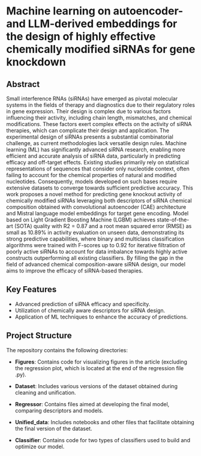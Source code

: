# Machine learning on autoencoder- and LLM-derived embeddings for the design of highly effective chemically modified siRNAs for gene knockdown

## Abstract

Small interference RNAs (siRNAs) have emerged as pivotal molecular systems in the fields of therapy and diagnostics due to their regulatory roles in gene expression. Their design is complex due to various factors influencing their activity, including chain length, mismatches, and chemical modifications. These factors exert complex effects on the activity of siRNA therapies, which can complicate their design and application. The experimental design of siRNAs presents a substantial combinatorial challenge, as current methodologies lack versatile design rules. Machine learning (ML) has significantly advanced siRNA research, enabling more efficient and accurate analysis of siRNA data, particularly in predicting efficacy and off-target effects. Existing studies primarily rely on statistical representations of sequences that consider only nucleotide context, often failing to account for the chemical properties of natural and modified nucleotides. Consequently, models developed on such bases require extensive datasets to converge towards sufficient predictive accuracy. 
This work proposes a novel method for predicting gene knockout activity of chemically modified siRNAs leveraging both descriptors of siRNA chemical composition obtained with convolutional autoencoder (CAE) architecture and Mistral language model embeddings for target gene encoding. Model based on Light Gradient Boosting Machine (LGBM) achieves state-of-the-art (SOTA) quality with R2 = 0.87 and a root mean squared error (RMSE) as small as 10.89% in activity evaluation on unseen data, demonstrating its strong predictive capabilities, where binary and multiclass classification algorithms were trained with F-scores up to 0.92 for iterative filtration of poorly active siRNAs to account for data imbalance towards highly active constructs outperforming all existing classifiers. By filling the gap in the field of advanced chemical composition-aware siRNA design, our model aims to improve the efficacy of siRNA-based therapies.

## Key Features

- Advanced prediction of siRNA efficacy and specificity.
- Utilization of chemically aware descriptors for siRNA design.
- Application of ML techniques to enhance the accuracy of predictions.

## Project Structure

The repository contains the following directories:

- **Figures**: Contains code for visualizing figures in the article (excluding the regression plot, which is located at the end of the regression file .py).
  
- **Dataset**: Includes various versions of the dataset obtained during cleaning and unification.

- **Regressor**: Contains files aimed at developing the final model, comparing descriptors and models.

- **Unified_data**: Includes notebooks and other files that facilitate obtaining the final version of the dataset.

- **Classifier**: Contains code for two types of classifiers used to build and optimize our model.
 

